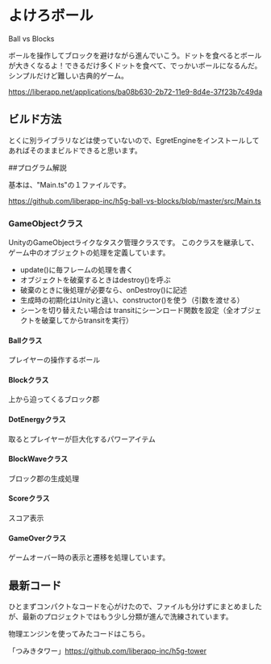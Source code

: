 # よけろボール

Ball vs Blocks

ボールを操作してブロックを避けながら進んでいこう。ドットを食べるとボールが大きくなるよ！できるだけ多くドットを食べて、でっかいボールになるんだ。シンプルだけど難しい古典的ゲーム。

<https://liberapp.net/applications/ba08b630-2b72-11e9-8d4e-37f23b7c49da>

## ビルド方法

とくに別ライブラリなどは使っていないので、EgretEngineをインストールしてあればそのままビルドできると思います。

##プログラム解説

基本は、"Main.ts"の１ファイルです。

<https://github.com/liberapp-inc/h5g-ball-vs-blocks/blob/master/src/Main.ts>

### GameObjectクラス

UnityのGameObjectライクなタスク管理クラスです。
このクラスを継承して、ゲーム中のオブジェクトの処理を定義しています。

- update()に毎フレームの処理を書く
- オブジェクトを破棄するときはdestroy()を呼ぶ
- 破棄のときに後処理が必要なら、onDestroy()に記述
- 生成時の初期化はUnityと違い、constructor()を使う（引数を渡せる）
- シーンを切り替えたい場合は transitにシーンロード関数を設定（全オブジェクトを破棄してからtransitを実行）

#### Ballクラス
プレイヤーの操作するボール
#### Blockクラス
上から迫ってくるブロック郡
#### DotEnergyクラス
取るとプレイヤーが巨大化するパワーアイテム
#### BlockWaveクラス
ブロック郡の生成処理
#### Scoreクラス
スコア表示
#### GameOverクラス
ゲームオーバー時の表示と遷移を処理しています。

## 最新コード

ひとまずコンパクトなコードを心がけたので、ファイルも分けずにまとめましたが、最新のプロジェクトではもう少し分類が進んで洗練されています。

物理エンジンを使ってみたコードはこちら。

「つみきタワー」<https://github.com/liberapp-inc/h5g-tower>
